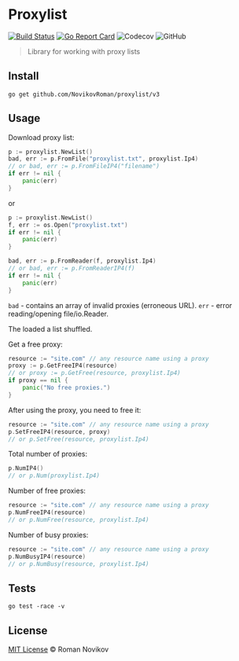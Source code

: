 # Proxylist

[![Build Status](https://travis-ci.com/NovikovRoman/proxylist.svg?branch=master)](https://travis-ci.com/NovikovRoman/proxylist)
[![Go Report Card](https://goreportcard.com/badge/github.com/NovikovRoman/proxylist)](https://goreportcard.com/report/github.com/NovikovRoman/proxylist)
![Codecov](https://img.shields.io/codecov/c/github/NovikovRoman/proxylist)
![GitHub](https://img.shields.io/github/license/NovikovRoman/proxylist)

> Library for working with proxy lists

## Install

```shell
go get github.com/NovikovRoman/proxylist/v3
```

## Usage

Download proxy list:

```go
p := proxylist.NewList()
bad, err := p.FromFile("proxylist.txt", proxylist.Ip4)
// or bad, err := p.FromFileIP4("filename")
if err != nil {
    panic(err)
}
```

or

```go
p := proxylist.NewList()
f, err := os.Open("proxylist.txt")
if err != nil {
    panic(err)
}

bad, err := p.FromReader(f, proxylist.Ip4)
// or bad, err := p.FromReaderIP4(f)
if err != nil {
    panic(err)
}
```

`bad` - contains an array of invalid proxies (erroneous URL).
`err` - error reading/opening file/io.Reader.

The loaded a list shuffled.

Get a free proxy:

```go
resource := "site.com" // any resource name using a proxy
proxy := p.GetFreeIP4(resource)
// or proxy := p.GetFree(resource, proxylist.Ip4)
if proxy == nil {
    panic("No free proxies.")
}
```

After using the proxy, you need to free it:

```go
resource := "site.com" // any resource name using a proxy
p.SetFreeIP4(resource, proxy)
// or p.SetFree(resource, proxylist.Ip4)
```

Total number of proxies:

```go
p.NumIP4()
// or p.Num(proxylist.Ip4)
```

Number of free proxies:

```go
resource := "site.com" // any resource name using a proxy
p.NumFreeIP4(resource)
// or p.NumFree(resource, proxylist.Ip4)
```

Number of busy proxies:

```go
resource := "site.com" // any resource name using a proxy
p.NumBusyIP4(resource)
// or p.NumBusy(resource, proxylist.Ip4)
```

## Tests

```shell
go test -race -v
```

## License

[MIT License](LICENSE) © Roman Novikov